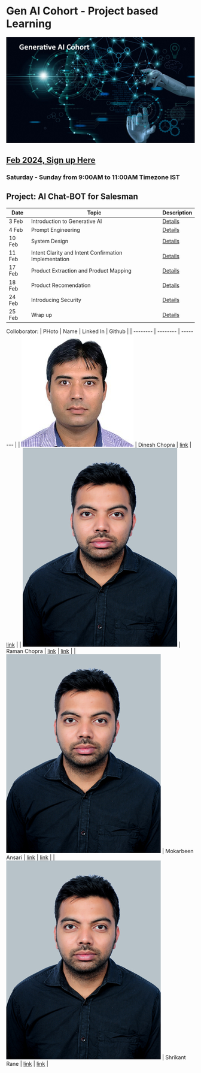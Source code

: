 # Gen AI Cohort - Project based Learning

![Gen AI](images/generative_AI.jpg)

## [Feb 2024, Sign up Here](https://forms.gle/MTm4weJxbSjShbod6)

### Saturday - Sunday from 9:00AM to 11:00AM Timezone IST

## Project: AI Chat-BOT for Salesman

|  Date | Topic | Description |
| -------- | -------- | -------- |
| 3 Feb | Introduction to Generative AI | [Details](./2024/feb/1_intro_to_generative_ai.md) |
| 4 Feb | Prompt Engineering | [Details](./2024/feb/2_prompt_engineering.md) |
| 10 Feb | System Design | [Details](./2024/feb/3_system_design.md) |
| 11 Feb | Intent Clarity and Intent Confirmation Implementation | [Details](./2024/feb/4_ai_chat_boat_part_1.md) |
| 17 Feb | Product Extraction and Product Mapping | [Details](./2024/feb/5_ai_chat_boat_part_2.md) |
| 18 Feb | Product Recomendation | [Details](./2024/feb/6_ai_chat_boat_part_3.md) |
| 24 Feb | Introducing Security | [Details](./2024/feb/7_ai_chat_boat_part_4.md) |
| 25 Feb | Wrap up | [Details](./2024/feb/8_wrap_up.md) |

Colloborator: 
|  PHoto | Name | Linked In | Github |
| -------- | -------- | -------- |
| ![photo](./2024/feb/images/dinesh_photo.jpg) | Dinesh Chopra | [link](https://www.linkedin.com/in/dinesh-chopra/) | [link](https://github.com/DineshChopra) |
| ![photo](./2024/feb/images/raman_photo.jpg) | Raman Chopra | [link](https://www.linkedin.com/in/raman-chopra/) | [link](https://github.com/rmnchopra91) |
| ![photo](./2024/feb/images/raman_photo.jpg) | Mokarbeen Ansari | [link](https://www.linkedin.com/in/mokarbeenansari/) | [link]() |
| ![photo](./2024/feb/images/raman_photo.jpg) | Shrikant Rane | [link](https://www.linkedin.com/in/shrikant-rane1806/) | [link]() |

